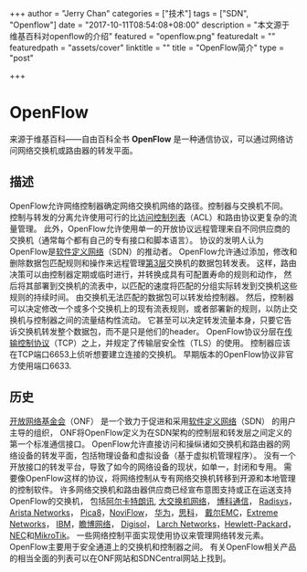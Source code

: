+++
author = "Jerry Chan"
categories = ["技术"]
tags = ["SDN", "Openflow"]
date = "2017-10-11T08:54:08+08:00"
description = "本文源于维基百科对openflow的介绍"
featured = "openflow.png"
featuredalt = ""
featuredpath = "assets/cover"
linktitle = ""
title = "OpenFlow简介"
type = "post"

+++

OpenFlow
========

来源于维基百科——自由百科全书 **OpenFlow** 是一种通信协议，可以通过网络访问网络交换机或路由器的转发平面。

描述
--

OpenFlow允许网络控制器确定网络交换机网络的路径。控制器与交换机不同。 控制与转发的分离允许使用可行的比[访问控制列表](https://en.wikipedia.org/wiki/Access_control_list)（ACL）和路由协议更复杂的流量管理。 此外，OpenFlow允许使用单一的开放协议远程管理来自不同供应商的交换机（通常每个都有自己的专有接口和脚本语言）。 协议的发明人认为OpenFlow是[软件定义网络](https://en.wikipedia.org/wiki/Software_defined_networking)（SDN）的推动者。 OpenFlow允许通过添加，修改和删除数据包匹配规则和操作来远程管理[第3层](https://en.wikipedia.org/wiki/Layer_3)交换机的数据包转发表。 这样，路由决策可以由控制器定期或临时进行，并转换成具有可配置寿命的规则和动作， 然后将其部署到交换机的流表中，以匹配的速度将匹配的分组实际转发到交换机这些规则的持续时间。 由交换机无法匹配的数据包可以转发给控制器。 然后，控制器可以决定修改一个或多个交换机上的现有流表规则，或者部署新的规则，以防止交换机与控制器之间的流量结构性流动。 它甚至可以决定转发流量本身，只要它告诉交换机转发整个数据包，而不是只是他们的header。 OpenFlow协议分层在[传输控制协议](https://en.wikipedia.org/wiki/Transport_Layer_Security)（TCP）之上，并规定了传输层安全性（TLS）的使用。 控制器应该在TCP端口6653上侦听想要建立连接的交换机。 早期版本的OpenFlow协议非官方使用端口6633.

历史
--

[开放网络基金会](https://en.wikipedia.org/wiki/Open_Networking_Foundation)（ONF） 是一个致力于促进和采用[软件定义网络](https://en.wikipedia.org/wiki/Software-defined_networking)（SDN） 的用户主导的组织， ONF将OpenFlow定义为在SDN架构的控制层和转发层之间定义的第一个标准通信接口。 OpenFlow允许直接访问和操纵诸如交换机和路由器的网络设备的转发平面，包括物理设备和虚拟设备（基于虚拟机管理程序）。 没有一个开放接口的转发平台，导致了如今的网络设备的现状，如单一，封闭和专用。 需要像OpenFlow这样的协议，将网络控制从专有网络交换机转移到开源和本地管理的控制软件。 许多网络交换机和路由器供应商已经宣布意图支持或正在运送支持OpenFlow的交换机， 包括[阿尔卡特朗讯](https://en.wikipedia.org/wiki/Alcatel-Lucent "Alcatel-Lucent"), [大交换机网络](https://en.wikipedia.org/wiki/Big_Switch_Networks "Big Switch Networks")， [博科通信](https://en.wikipedia.org/wiki/Brocade_Communications "Brocade Communications")， [Radisys](https://en.wikipedia.org/wiki/Radisys)， [Arista Networks](https://en.wikipedia.org/wiki/Arista_Networks)， [Pica8](https://en.wikipedia.org/wiki/Pica8)，[NoviFlow](https://en.wikipedia.org/w/index.php?title=NoviFlow&action=edit&redlink=1)， [华为](https://en.wikipedia.org/wiki/Huawei)，[思科](https://en.wikipedia.org/wiki/Cisco "Cisco")， [戴尔EMC](https://en.wikipedia.org/wiki/Dell_EMC)，[Extreme Networks](https://en.wikipedia.org/wiki/Extreme_Networks)， [IBM](https://en.wikipedia.org/wiki/IBM)，[瞻博网络](https://en.wikipedia.org/wiki/Juniper_Networks "Juniper Networks")， [Digisol](https://en.wikipedia.org/w/index.php?title=Digisol&action=edit&redlink=1)， [Larch Networks](https://en.wikipedia.org/wiki/Larch_Networks)，[Hewlett-Packard](https://en.wikipedia.org/wiki/Hewlett-Packard)， [NEC](https://en.wikipedia.org/wiki/NEC)和[MikroTik](https://en.wikipedia.org/wiki/MikroTik)。 一些网络控制平面实现使用协议来管理网络转发元素。OpenFlow主要用于安全通道上的交换机和控制器之间。 有关OpenFlow相关产品的相当全面的列表可以在ONF网站和SDNCentral网站上找到。
